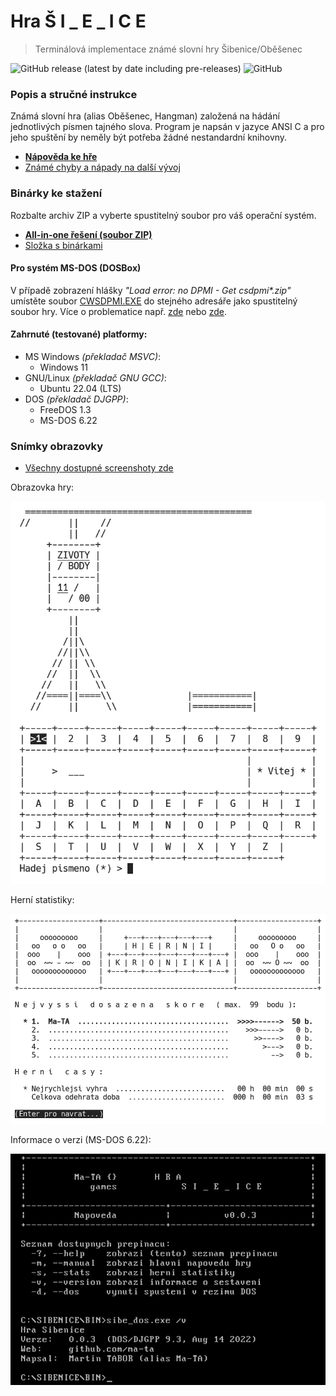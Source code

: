 # Hra Š I _ E _ I C E

> Terminálová implementace známé slovní hry Šibenice/Oběšenec

![GitHub release (latest by date including pre-releases)](https://img.shields.io/github/v/release/ma-ta/hra-sibenice?include_prereleases)
![GitHub](https://img.shields.io/github/license/ma-ta/hra-sibenice)

### Popis a stručné instrukce
Známá slovní hra (alias Oběšenec, Hangman) založená na hádání jednotlivých písmen tajného slova.
Program je napsán v jazyce ANSI C a pro jeho spuštění by neměly být potřeba žádné nestandardní knihovny.

- **[Nápověda ke hře](/res/napoveda.txt)**
- [Známé chyby a nápady na další vývoj](/res/poznamky.txt)


### Binárky ke stažení

Rozbalte archiv ZIP a vyberte spustitelný soubor pro váš operační systém.

- **[All-in-one řešení (soubor ZIP)](//github.com/ma-ta/hra-sibenice/releases/download/v0.0.3/sibenice_0.0.3_bin.zip)**
- [Složka s binárkami](bin/release/)


#### Pro systém MS-DOS (DOSBox)
V případě zobrazení hlášky *"Load error: no DPMI - Get csdpmi\*.zip"* umístěte soubor [CWSDPMI.EXE](/bin/release/sibenice_0.0.3_dos/cwsdpmi.exe) do stejného adresáře jako spustitelný soubor hry. Více o problematice např. [zde](//en.wikipedia.org/wiki/CWSDPMI) nebo [zde](https://sandmann.dotster.com/cwsdpmi/).


#### Zahrnuté (testované) platformy:
- MS Windows *(překladač MSVC)*:
  - Windows 11
- GNU/Linux *(překladač GNU GCC)*:
  - Ubuntu 22.04 (LTS)
- DOS *(překladač DJGPP)*:
  - FreeDOS 1.3
  - MS-DOS 6.22


### Snímky obrazovky

- [Všechny dostupné screenshoty zde](/res/screenshots)

Obrazovka hry:

![Šibenice 0.0.3 - Hra](/res/screenshots/hra.png)

Herní statistiky:

![Šibenice 0.0.3 - Statistiky](/res/screenshots/kronika.png)

Informace o verzi (MS-DOS 6.22):

![Šibenice 0.0.3 - MS-DOS](res/screenshots/prepinace-dos.png)